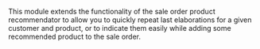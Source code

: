 This module extends the functionality of the sale order product recommendator to allow
you to quickly repeat last elaborations for a given customer and product, or to indicate
them easily while adding some recommended product to the sale order.
